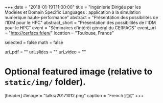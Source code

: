 +++
date = "2018-01-19T11:00:00"
title = "Ingénierie Dirigée par les Modèles et Domain Specific Languages : application à la simulation numérique haute-performance"
abstract = "Présentation des possibilités de l'IDM pour le HPC"
abstract_short = "Présentation des possibilités de l'IDM pour le HPC"
event = "Séminaires d'intérêt général du CERFACS"
event_url = "http://cerfacs.fr/en/"
location = "Toulouse, France"

selected = false
math = false

url_pdf = ""
url_slides = ""
url_video = ""

# Optional featured image (relative to `static/img/` folder).
[header]
#image = "talks/20171012.png"
caption = "French :fr:"
+++
